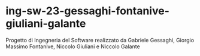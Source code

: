 # ing-sw-23-gessaghi-fontanive-giuliani-galante
Progetto di Ingegneria del Software realizzato da Gabriele Gessaghi, Giorgio Massimo Fontanive, Niccolo Giuliani e Niccolo Galante

